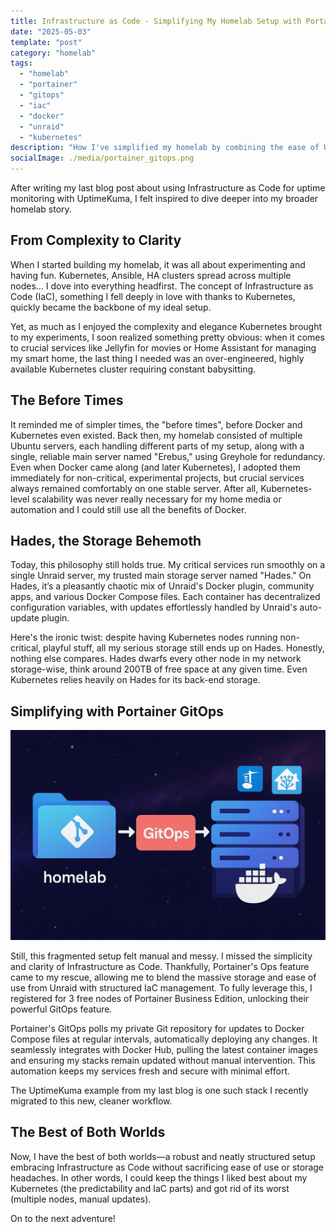 ```yaml
---
title: Infrastructure as Code - Simplifying My Homelab Setup with Portainer GitOps
date: "2025-05-03"
template: "post"
category: "homelab"
tags:
  - "homelab"
  - "portainer"
  - "gitops"
  - "iac"
  - "docker"
  - "unraid"
  - "kubernetes"
description: "How I've simplified my homelab by combining the ease of Unraid storage management with Portainer's GitOps feature to implement Infrastructure as Code."
socialImage: ./media/portainer_gitops.png
---
```


After writing my last blog post about using Infrastructure as Code for uptime monitoring with UptimeKuma, I felt inspired to dive deeper into my broader homelab story.

## From Complexity to Clarity

When I started building my homelab, it was all about experimenting and having fun. Kubernetes, Ansible, HA clusters spread across multiple nodes... I dove into everything headfirst. The concept of Infrastructure as Code (IaC), something I fell deeply in love with thanks to Kubernetes, quickly became the backbone of my ideal setup.

Yet, as much as I enjoyed the complexity and elegance Kubernetes brought to my experiments, I soon realized something pretty obvious: when it comes to crucial services like Jellyfin for movies or Home Assistant for managing my smart home, the last thing I needed was an over-engineered, highly available Kubernetes cluster requiring constant babysitting.

## The Before Times

It reminded me of simpler times, the "before times", before Docker and Kubernetes even existed. Back then, my homelab consisted of multiple Ubuntu servers, each handling different parts of my setup, along with a single, reliable main server named "Erebus," using Greyhole for redundancy. Even when Docker came along (and later Kubernetes), I adopted them immediately for non-critical, experimental projects, but crucial services always remained comfortably on one stable server. After all, Kubernetes-level scalability was never really necessary for my home media or automation and I could still use all the benefits of Docker.

## Hades, the Storage Behemoth

Today, this philosophy still holds true. My critical services run smoothly on a single Unraid server, my trusted main storage server named "Hades." On Hades, it’s a pleasantly chaotic mix of Unraid's Docker plugin, community apps, and various Docker Compose files. Each container has decentralized configuration variables, with updates effortlessly handled by Unraid's auto-update plugin.

Here's the ironic twist: despite having Kubernetes nodes running non-critical, playful stuff, all my serious storage still ends up on Hades. Honestly, nothing else compares. Hades dwarfs every other node in my network storage-wise, think around 200TB of free space at any given time. Even Kubernetes relies heavily on Hades for its back-end storage.

## Simplifying with Portainer GitOps

![AI generated image depicting the sync process described below](./media/sync.png)

Still, this fragmented setup felt manual and messy. I missed the simplicity and clarity of Infrastructure as Code. Thankfully, Portainer's Ops feature came to my rescue, allowing me to blend the massive storage and ease of use from Unraid with structured IaC management. To fully leverage this, I registered for 3 free nodes of Portainer Business Edition, unlocking their powerful GitOps feature.

Portainer's GitOps polls my private Git repository for updates to Docker Compose files at regular intervals, automatically deploying any changes. It seamlessly integrates with Docker Hub, pulling the latest container images and ensuring my stacks remain updated without manual intervention. This automation keeps my services fresh and secure with minimal effort.

The UptimeKuma example from my last blog is one such stack I recently migrated to this new, cleaner workflow.

## The Best of Both Worlds

Now, I have the best of both worlds—a robust and neatly structured setup embracing Infrastructure as Code without sacrificing ease of use or storage headaches. In other words, I could keep the things I liked best about my Kubernetes (the predictability and IaC parts) and got rid of its worst (multiple nodes, manual updates). &#x20;

On to the next adventure!
